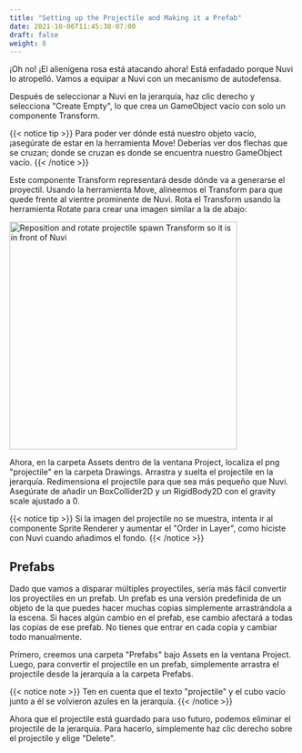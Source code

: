 ```yaml
---
title: "Setting up the Projectile and Making it a Prefab"
date: 2021-10-06T11:45:38-07:00
draft: false
weight: 8
---
```


¡Oh no! ¡El alienígena rosa está atacando ahora! Está enfadado porque Nuvi lo atropelló. Vamos a equipar a Nuvi con un mecanismo de autodefensa.

Después de seleccionar a Nuvi en la jerarquía, haz clic derecho y selecciona "Create Empty", lo que crea un GameObject vacío con solo un componente Transform.

{{< notice tip >}}
Para poder ver dónde está nuestro objeto vacío, ¡asegúrate de estar en la herramienta Move! Deberías ver dos flechas que se cruzan; donde se cruzan es donde se encuentra nuestro GameObject vacío.
{{< /notice >}}

Este componente Transform representará desde dónde va a generarse el proyectil. Usando la herramienta Move, alineemos el Transform para que quede frente al vientre prominente de Nuvi. Rota el Transform usando la herramienta Rotate para crear una imagen similar a la de abajo:

<img src="../img/7_projectileSpawn.png" alt="Reposition and rotate projectile spawn Transform so it is in front of Nuvi" width="400"/>

Ahora, en la carpeta Assets dentro de la ventana Project, localiza el png "projectile" en la carpeta Drawings. Arrastra y suelta el projectile en la jerarquía. Redimensiona el projectile para que sea más pequeño que Nuvi. Asegúrate de añadir un BoxCollider2D y un RigidBody2D con el gravity scale ajustado a 0.

{{< notice tip >}}
Si la imagen del projectile no se muestra, intenta ir al componente Sprite Renderer y aumentar el "Order in Layer", como hiciste con Nuvi cuando añadimos el fondo.
{{< /notice >}}

## Prefabs

Dado que vamos a disparar múltiples proyectiles, sería más fácil convertir los proyectiles en un prefab. Un prefab es una versión predefinida de un objeto de la que puedes hacer muchas copias simplemente arrastrándola a la escena. Si haces algún cambio en el prefab, ese cambio afectará a todas las copias de ese prefab. No tienes que entrar en cada copia y cambiar todo manualmente.

Primero, creemos una carpeta "Prefabs" bajo Assets en la ventana Project. Luego, para convertir el projectile en un prefab, simplemente arrastra el projectile desde la jerarquía a la carpeta Prefabs.

{{< notice note >}}
Ten en cuenta que el texto "projectile" y el cubo vacío junto a él se volvieron azules en la jerarquía.
{{< /notice >}}

Ahora que el projectile está guardado para uso futuro, podemos eliminar el projectile de la jerarquía. Para hacerlo, simplemente haz clic derecho sobre el projectile y elige "Delete".